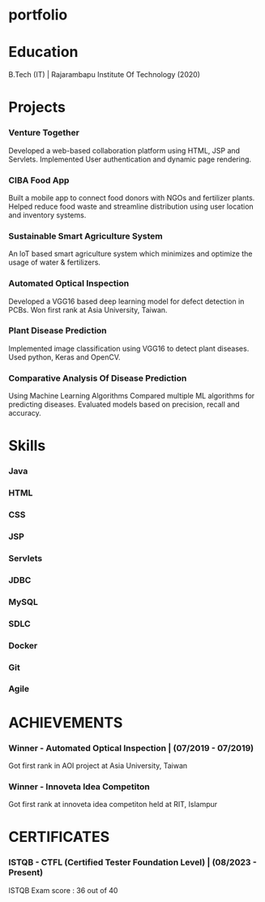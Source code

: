 # portfolio

# Education
B.Tech (IT) | Rajarambapu Institute Of Technology (2020)


# Projects 
### Venture Together 
Developed a web-based collaboration platform using HTML, JSP and Servlets. Implemented User authentication and dynamic page rendering. 
### CIBA Food App 
Built a mobile app to connect food donors with NGOs and fertilizer plants. Helped reduce food waste and streamline distribution using user location and inventory systems. 
### Sustainable Smart Agriculture System 
An loT based smart agriculture system which minimizes and optimize the usage of water & fertilizers. 
### Automated Optical Inspection 
Developed a VGG16 based deep learning model for defect detection in PCBs. Won first rank at Asia University, Taiwan. 
### Plant Disease Prediction 
Implemented image classification using VGG16 to detect plant diseases. Used python, Keras and OpenCV. 
### Comparative Analysis Of Disease Prediction
 Using Machine Learning Algorithms Compared multiple ML algorithms for predicting diseases. Evaluated models based on precision, recall and accuracy. 

 # Skills
 ### Java 
 ### HTML 
 ### CSS 
 ### JSP 
 ### Servlets 
### JDBC 
### MySQL 
### SDLC 
### Docker 
### Git 
### Agile 


# ACHIEVEMENTS 
### Winner - Automated Optical Inspection | (07/2019 - 07/2019) 
Got first rank in AOI project at Asia University, Taiwan 
### Winner - Innoveta Idea Competiton 
Got first rank at innoveta idea competiton held at RIT, Islampur 

# CERTIFICATES 
### ISTQB - CTFL (Certified Tester Foundation Level) | (08/2023 - Present) 
ISTQB Exam score : 36 out of 40 
